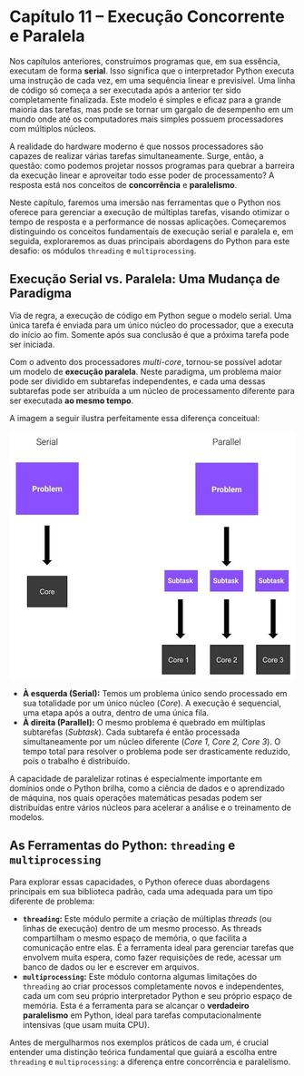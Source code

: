 # Capítulo 11 – Execução Concorrente e Paralela

Nos capítulos anteriores, construímos programas que, em sua essência, executam de forma **serial**. Isso significa que o interpretador Python executa uma instrução de cada vez, em uma sequência linear e previsível. Uma linha de código só começa a ser executada após a anterior ter sido completamente finalizada. Este modelo é simples e eficaz para a grande maioria das tarefas, mas pode se tornar um gargalo de desempenho em um mundo onde até os computadores mais simples possuem processadores com múltiplos núcleos.

A realidade do hardware moderno é que nossos processadores são capazes de realizar várias tarefas simultaneamente. Surge, então, a questão: como podemos projetar nossos programas para quebrar a barreira da execução linear e aproveitar todo esse poder de processamento? A resposta está nos conceitos de **concorrência** e **paralelismo**.

Neste capítulo, faremos uma imersão nas ferramentas que o Python nos oferece para gerenciar a execução de múltiplas tarefas, visando otimizar o tempo de resposta e a performance de nossas aplicações. Começaremos distinguindo os conceitos fundamentais de execução serial e paralela e, em seguida, exploraremos as duas principais abordagens do Python para este desafio: os módulos `threading` e `multiprocessing`.

## Execução Serial vs. Paralela: Uma Mudança de Paradigma

Via de regra, a execução de código em Python segue o modelo serial. Uma única tarefa é enviada para um único núcleo do processador, que a executa do início ao fim. Somente após sua conclusão é que a próxima tarefa pode ser iniciada.

Com o advento dos processadores _multi-core_, tornou-se possível adotar um modelo de **execução paralela**. Neste paradigma, um problema maior pode ser dividido em subtarefas independentes, e cada uma dessas subtarefas pode ser atribuída a um núcleo de processamento diferente para ser executada **ao mesmo tempo**.

A imagem a seguir ilustra perfeitamente essa diferença conceitual:

<div align="center">
<img width="520px" src="./img/11-execucao-serial-e-paralela.png">
</div>

- **À esquerda (Serial):** Temos um problema único sendo processado em sua totalidade por um único núcleo (_Core_). A execução é sequencial, uma etapa após a outra, dentro de uma única fila.
- **À direita (Parallel):** O mesmo problema é quebrado em múltiplas subtarefas (_Subtask_). Cada subtarefa é então processada simultaneamente por um núcleo diferente (_Core 1, Core 2, Core 3_). O tempo total para resolver o problema pode ser drasticamente reduzido, pois o trabalho é distribuído.

A capacidade de paralelizar rotinas é especialmente importante em domínios onde o Python brilha, como a ciência de dados e o aprendizado de máquina, nos quais operações matemáticas pesadas podem ser distribuídas entre vários núcleos para acelerar a análise e o treinamento de modelos.

## As Ferramentas do Python: `threading` e `multiprocessing`

Para explorar essas capacidades, o Python oferece duas abordagens principais em sua biblioteca padrão, cada uma adequada para um tipo diferente de problema:

- **`threading`:** Este módulo permite a criação de múltiplas _threads_ (ou linhas de execução) dentro de um mesmo processo. As threads compartilham o mesmo espaço de memória, o que facilita a comunicação entre elas. É a ferramenta ideal para gerenciar tarefas que envolvem muita espera, como fazer requisições de rede, acessar um banco de dados ou ler e escrever em arquivos.
- **`multiprocessing`:** Este módulo contorna algumas limitações do `threading` ao criar processos completamente novos e independentes, cada um com seu próprio interpretador Python e seu próprio espaço de memória. Esta é a ferramenta para se alcançar o **verdadeiro paralelismo** em Python, ideal para tarefas computacionalmente intensivas (que usam muita CPU).

Antes de mergulharmos nos exemplos práticos de cada um, é crucial entender uma distinção teórica fundamental que guiará a escolha entre `threading` e `multiprocessing`: a diferença entre concorrência e paralelismo.

